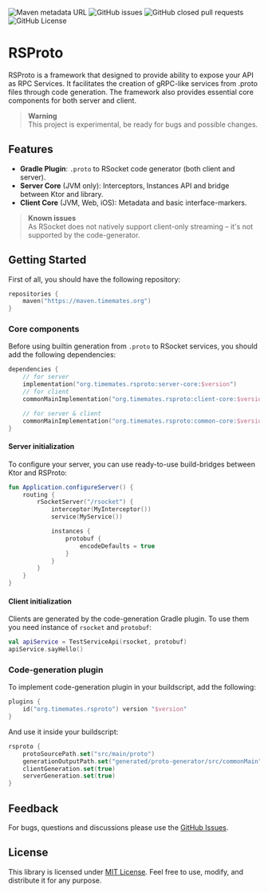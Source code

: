 ![Maven metadata URL](https://img.shields.io/maven-metadata/v?metadataUrl=https%3A%2F%2Fmaven.timemates.io%2Fio%2Ftimemates%2Frsproto%2Fclient-core%2Fmaven-metadata.xml)
![GitHub issues](https://img.shields.io/github/issues/timemates/rsproto)
![GitHub closed pull requests](https://img.shields.io/github/issues-pr-closed/timemates/rsproto)
![GitHub License](https://img.shields.io/github/license/timemates/rsproto)
# RSProto
RSProto is a framework that designed to provide ability to expose your API as RPC Services. It facilitates the creation of gRPC-like services from .proto files through code generation. The framework also provides essential core components for both server and client.

> **Warning** <br>
> This project is experimental, be ready for bugs and possible changes.

## Features
- **Gradle Plugin**: `.proto` to RSocket code generator (both client and server).
- **Server Core** (JVM only): Interceptors, Instances API and bridge between Ktor and library.
- **Client Core** (JVM, Web, iOS): Metadata and basic interface-markers.

> **Known issues** <br>
> As RSocket does not natively support client-only streaming – it's not supported by the
> code-generator.

## Getting Started
First of all, you should have the following repository:
```kotlin
repositories {
    maven("https://maven.timemates.org")
}
```

### Core components
Before using builtin generation from `.proto` to RSocket services, you should add the following dependencies:
```kotlin
dependencies {
    // for server
    implementation("org.timemates.rsproto:server-core:$version")
    // for client
    commonMainImplementation("org.timemates.rsproto:client-core:$version")

    // for server & client
    commonMainImplementation("org.timemates.rsproto:common-core:$version")
}
```
#### Server initialization
To configure your server, you can use ready-to-use build-bridges between Ktor and RSProto:
```kotlin
fun Application.configureServer() {
    routing {
        rSocketServer("/rsocket") {
            interceptor(MyInterceptor())
            service(MyService())

            instances {
                protobuf { 
                    encodeDefaults = true
                }
            }
        }
    }
}
```
#### Client initialization
Clients are generated by the code-generation Gradle plugin. To use them you need instance of `rsocket` and `protobuf`:
```kotlin
val apiService = TestServiceApi(rsocket, protobuf)
apiService.sayHello()
```

### Code-generation plugin
To implement code-generation plugin in your buildscript, add the following:
```kotlin
plugins {
    id("org.timemates.rsproto") version "$version"
}
```
And use it inside your buildscript:
```kotlin
rsproto {
    protoSourcePath.set("src/main/proto")
    generationOutputPath.set("generated/proto-generator/src/commonMain")
    clientGeneration.set(true)
    serverGeneration.set(true)
}
```

## Feedback

For bugs, questions and discussions please use
the [GitHub Issues](https://github.com/timemates/rsproto/issues).

## License

This library is licensed under [MIT License](LICENSE). Feel free to use, modify, and distribute it for any purpose.
